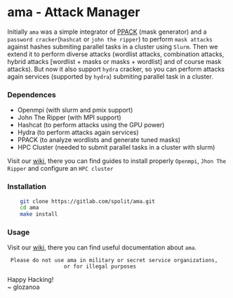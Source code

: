# ama - Attack Manager
Initially `ama` was a simple integrator of [PPACK](https://gitlab.com/spolit/ppack) (mask generator) and a `password cracker`(`hashcat` or `john the ripper`) to perform `mask attacks` against hashes submiting parallel tasks in a cluster using `Slurm`. Then we extend it to perform diverse attacks (wordlist attacks, combination attacks, hybrid attacks [wordlist + masks or masks + wordlist] and of course mask attacks). But now it also support `hydra` cracker, so you can perform attacks again services (supported by `hydra`) submiting parallel task in a cluster.

### Dependences
* Openmpi (with slurm and pmix support)
* John The Ripper (with MPI support)
* Hashcat (to perform attacks using the GPU power)
* Hydra (to perform attacks again services)
* PPACK (to analyze wordlists and generate tuned masks)
* HPC Cluster (needed to submit parallel tasks in a cluster with slurm)

Visit our [wiki](https://gitlab.com/spolit/ama/-/wikis/home), there you can find guides to install properly `Openmpi`, `Jhon The Ripper` and configure an `HPC cluster`


### Installation

```bash
    git clone https://gitlab.com/spolit/ama.git
    cd ama
    make install
```

### Usage
Visit our [wiki](https://gitlab.com/spolit/ama/-/wikis/home), there you can find useful documentation about `ama`.  

     Please do not use ama in military or secret service organizations,
                      or for illegal purposes

Happy Hacking!  
~ glozanoa

